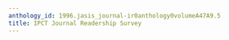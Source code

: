 ```yaml
---
anthology_id: 1996.jasis_journal-ir0anthology0volumeA47A9.5
title: IPCT Journal Readership Survey
---
```

